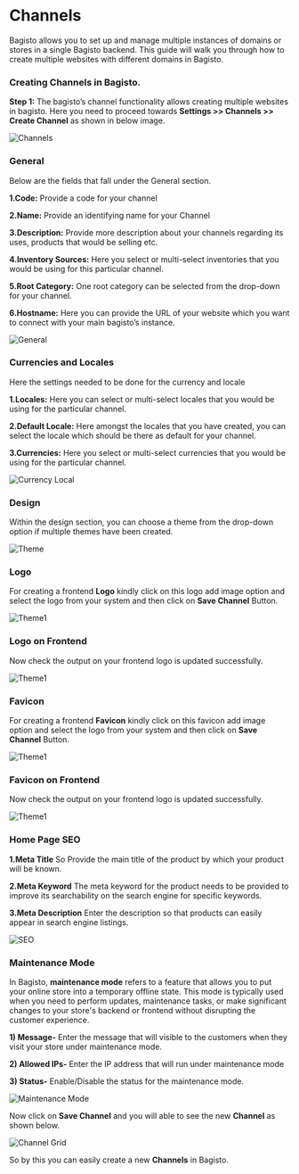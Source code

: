# Channels 

Bagisto allows you to set up and manage multiple instances of domains or stores in a single Bagisto backend. This guide will walk you through how to create multiple websites with different domains in Bagisto.

### Creating Channels in Bagisto.

**Step 1:** The bagisto’s channel functionality allows creating multiple websites in bagisto. Here you need to proceed towards **Settings >> Channels >> Create Channel** as shown in below image.

  ![Channels](../../assets/2.0/images/settings/channels.png)

### General

Below are the fields that fall under the General section.

**1.Code:** Provide a code for your channel

**2.Name:** Provide an identifying name for your Channel

**3.Description:** Provide more description about your channels regarding its uses, products that would be selling etc.

**4.Inventory Sources:** Here you select or multi-select inventories that you would be using for this particular channel.

**5.Root Category:** One root category can be selected from the drop-down for your channel.

**6.Hostname:** Here you can provide the URL of your website which you want to connect with your main bagisto’s instance.

  ![General](../../assets/2.0/images/settings/general.png)

### Currencies and Locales
Here the settings needed to be done for the currency and locale

**1.Locales:** Here you can select or multi-select locales that you would be using for the particular channel.

**2.Default Locale:** Here amongst the locales that you have created, you can select the locale which should be there as default for your channel.

**3.Currencies:** Here you select or multi-select currencies that you would be using for the particular channel.

  ![Currency Local](../../assets/2.0/images/settings/currencyLocal.png)

### Design

Within the design section, you can choose a theme from the drop-down option if multiple themes have been created.

 ![Theme](../../assets/2.0/images/settings/theme.png)

### Logo 

For creating a frontend **Logo** kindly click on this logo add image option and select the logo from your system and then click on **Save Channel** Button.

 ![Theme1](../../assets/2.0/images/settings/frontendLogos.png)

### Logo on Frontend

Now check the output on your frontend logo is updated successfully.

 ![Theme1](../../assets/2.0/images/settings/logoOutputs.png)

### Favicon 

For creating a frontend **Favicon** kindly click on this favicon add image option and select the logo from your system and then click on **Save Channel** Button.

 ![Theme1](../../assets/2.0/images/settings/frontendFavicon.png)
 
### Favicon on Frontend 

Now check the output on your frontend logo is updated successfully.

 ![Theme1](../../assets/2.0/images/settings/faviconOutput.png)

### Home Page SEO

**1.Meta Title** So Provide the main title of the product by which your product will be known.

**2.Meta Keyword** The meta keyword for the product needs to be provided to improve its searchability on the search engine for specific keywords.

**3.Meta Description** Enter the description so that products can easily appear in search engine listings.

 ![SEO](../../assets/2.0/images/settings/seo.png)

### Maintenance Mode

In Bagisto, **maintenance mode** refers to a feature that allows you to put your online store into a temporary offline state. This mode is typically used when you need to perform updates, maintenance tasks, or make significant changes to your store's backend or frontend without disrupting the customer experience.

**1) Message-** Enter the message that will visible to the customers when they visit your store under maintenance mode.

**2) Allowed IPs-** Enter the IP address that will run under maintenance mode

**3) Status-** Enable/Disable the status for the maintenance mode.

 ![Maintenance Mode](../../assets/2.0/images/settings/maintenanceMode.png)

Now click on **Save Channel** and you will able to see the new **Channel** as shown below.

 ![Channel Grid](../../assets/2.0/images/settings/channelGrid.png)

So by this you can easily create a new **Channels** in Bagisto.
